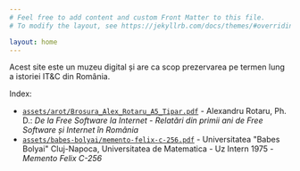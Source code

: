 ```yaml
---
# Feel free to add content and custom Front Matter to this file.
# To modify the layout, see https://jekyllrb.com/docs/themes/#overriding-theme-defaults

layout: home
---
```


Acest site este un muzeu digital și are ca scop prezervarea pe termen
lung a istoriei IT&C din România.

Index:

- [`assets/arot/Brosura_Alex_Rotaru_A5_Tipar.pdf`](https://cronica-it.github.io/archive/assets/arot/Brosura_Alex_Rotaru_A5_Tipar.pdf) - Alexandru Rotaru, Ph. D.: _De la Free Software la Internet - Relatări din primii ani de Free Software și Internet în România_
- [`assets/babes-bolyai/memento-felix-c-256.pdf`](assets/babes-bolyai/memento-felix-c-256.pdf) - Universitatea "Babes Bolyai" Cluj-Napoca, Universitatea de Matematica - Uz Intern 1975 - _Memento Felix C-256_
